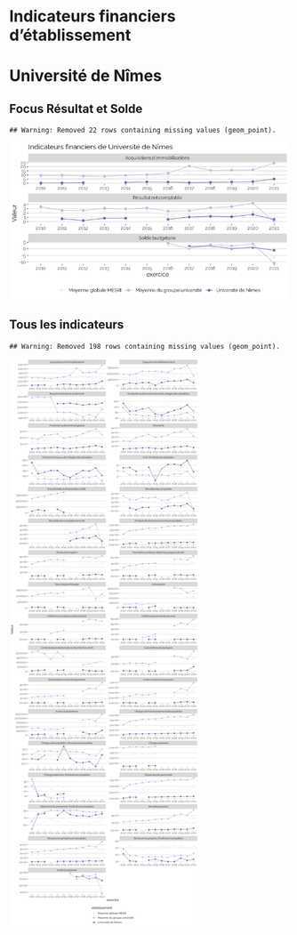 Indicateurs financiers d’établissement
================

# Université de Nîmes

## Focus Résultat et Solde

    ## Warning: Removed 22 rows containing missing values (geom_point).

![](université_de_nîmes_files/figure-gfm/etab.focus-1.png)<!-- -->

## Tous les indicateurs

    ## Warning: Removed 198 rows containing missing values (geom_point).

![](université_de_nîmes_files/figure-gfm/etab-1.png)<!-- -->

